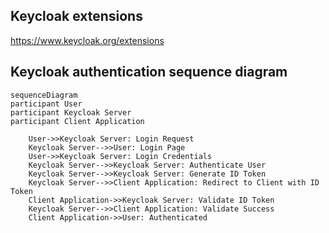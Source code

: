 ## Keycloak extensions
https://www.keycloak.org/extensions

## Keycloak authentication sequence diagram 

```mermaid
sequenceDiagram
participant User
participant Keycloak Server
participant Client Application

    User->>Keycloak Server: Login Request
    Keycloak Server-->>User: Login Page
    User->>Keycloak Server: Login Credentials
    Keycloak Server-->>Keycloak Server: Authenticate User
    Keycloak Server-->>Keycloak Server: Generate ID Token
    Keycloak Server-->>Client Application: Redirect to Client with ID Token
    Client Application->>Keycloak Server: Validate ID Token
    Keycloak Server-->>Client Application: Validate Success
    Client Application->>User: Authenticated
```